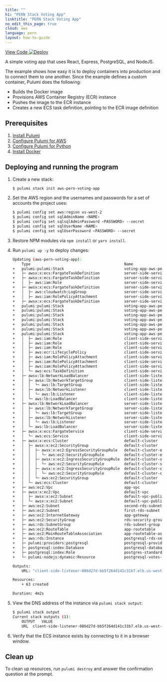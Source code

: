 ```yaml
---
title: ""
h1: "PERN Stack Voting App"
linktitle: "PERN Stack Voting App"
no_edit_this_page: true
cloud: aws
language: pern
layout: how-to-guide
---
```


<!-- WARNING: this page was generated by a tool. Do not edit it by hand. -->
<!-- To change it, please see https://github.com/pulumi/docs/tree/master/tools/mktutorial. -->

<p class="mb-4 flex">
    <a class="flex flex-wrap items-center rounded text-xs text-white bg-blue-600 border-2 border-blue-600 px-2 mr-2 whitespace-no-wrap hover:text-white" style="height: 32px" href="https://github.com/pulumi/examples/tree/master/aws-pern-voting-app" target="_blank">
        <span><i class="fab fa-github pr-2"></i> View Code</span>
    </a>
    <a href="https://app.pulumi.com/new?template=https://github.com/pulumi/examples/tree/master/aws-pern-voting-app" target="_blank">
        <img src="https://get.pulumi.com/new/button.svg" alt="Deploy">
    </a>
</p>


A simple voting app that uses React, Express, PostgreSQL, and NodeJS.

The example shows how easy it is to deploy containers into production and to connect them to one another. Since the example defines a custom container, Pulumi does the following:

- Builds the Docker image
- Provisions AWS Container Registry (ECR) instance
- Pushes the image to the ECR instance
- Creates a new ECS task definition, pointing to the ECR image definition

## Prerequisites

1. [Install Pulumi](https://www.pulumi.com/docs/get-started/install/)
1. [Configure Pulumi for AWS](https://www.pulumi.com/docs/intro/cloud-providers/aws/setup/)
1. [Configure Pulumi for Python](https://www.pulumi.com/docs/intro/languages/python/)
1. [Install Docker](https://docs.docker.com/engine/installation/)

## Deploying and running the program


1. Create a new stack:

    ```bash
    $ pulumi stack init aws-pern-voting-app
    ```

1. Set the AWS region and the usernames and passwords for a set of accounts the project uses:

    ```bash
    $ pulumi config set aws:region us-west-2
    $ pulumi config set sqlAdminName <NAME>
    $ pulumi config set sqlsqlAdminPassword <PASSWORD> --secret
    $ pulumi config set sqlUserName <NAME>
    $ pulumi config set sqlUserPassword <PASSWORD> --secret
    ```

1. Restore NPM modules via `npm install` or `yarn install`.

1. Run `pulumi up -y` to deploy changes:

    ```bash
    Updating (aws-pern-voting-app):
        Type                                          Name                                    Status       Info
    +   pulumi:pulumi:Stack                           voting-app-aws-pern-voting-app          created
    +   ├─ awsx:x:ecs:FargateTaskDefinition           server-side-service                     created
    +   ├─ awsx:x:ecs:FargateTaskDefinition           server-side-service                     created 
    +   │  ├─ aws:iam:Role                            server-side-service-execution           created      
    +   ├─ awsx:x:ecs:FargateTaskDefinition           server-side-service                     created
    +   │  ├─ aws:cloudwatch:LogGroup                 server-side-service                     created      
    +   │  ├─ aws:iam:RolePolicyAttachment            server-side-service-task-fd1a00e5       created      
    +   ├─ awsx:x:ecs:FargateTaskDefinition           server-side-service                     created
    +   pulumi:pulumi:Stack                           voting-app-aws-pern-voting-app          created
    +   pulumi:pulumi:Stack                           voting-app-aws-pern-voting-app          created
    +   pulumi:pulumi:Stack                           voting-app-aws-pern-voting-app          created
    +   pulumi:pulumi:Stack                           voting-app-aws-pern-voting-app          created
    +   pulumi:pulumi:Stack                           voting-app-aws-pern-voting-app          created
    +   pulumi:pulumi:Stack                           voting-app-aws-pern-voting-app          created
    +   pulumi:pulumi:Stack                           voting-app-aws-pern-voting-app          created
    +   │  ├─ aws:iam:Role                            client-side-service-execution           created      
    +   │  ├─ aws:iam:Role                            client-side-service-execution           created      
    +   │  ├─ aws:iam:Role                            client-side-service-execution           created      
    +   │  ├─ aws:ecr:LifecyclePolicy                 client-side-service                     created      
    +   │  ├─ aws:iam:RolePolicyAttachment            client-side-service-task-fd1a00e5       created     
    +   │  ├─ aws:iam:RolePolicyAttachment            client-side-service-task-32be53a2       created     
    +   │  ├─ aws:iam:RolePolicyAttachment            client-side-service-execution-9a42f520  created     
    +   │  └─ aws:ecs:TaskDefinition                  client-side-service                     created     
    +   ├─ awsx:lb:NetworkLoadBalancer                client-side-listener                    created     
    +   │  ├─ awsx:lb:NetworkTargetGroup              client-side-listener                    created     
    +   │  │  └─ aws:lb:TargetGroup                   client-side-listener                    created     
    +   │  ├─ awsx:lb:NetworkListener                 client-side-listener                    created     
    +   │  │  └─ aws:lb:Listener                      client-side-listener                    created     
    +   │  └─ aws:lb:LoadBalancer                     client-side-listener                    created     
    +   ├─ awsx:lb:NetworkLoadBalancer                server-side-listener                    created     
    +   │  ├─ awsx:lb:NetworkTargetGroup              server-side-listener                    created     
    +   │  │  └─ aws:lb:TargetGroup                   server-side-listener                    created     
    +   │  ├─ awsx:lb:NetworkListener                 server-side-listener                    created     
    +   │  │  └─ aws:lb:Listener                      server-side-listener                    created     
    +   │  └─ aws:lb:LoadBalancer                     server-side-listener                    created     
    +   ├─ awsx:x:ecs:FargateService                  client-side-service                     created     
    +   │  └─ aws:ecs:Service                         client-side-service                     created     
    +   ├─ awsx:x:ecs:Cluster                         default-cluster                         created     
    +   │  ├─ awsx:x:ec2:SecurityGroup                default-cluster                         created     
    +   │  │  ├─ awsx:x:ec2:EgressSecurityGroupRule   default-cluster-egress                  created     
    +   │  │  │  └─ aws:ec2:SecurityGroupRule         default-cluster-egress                  created     
    +   │  │  ├─ awsx:x:ec2:IngressSecurityGroupRule  default-cluster-ssh                     created     
    +   │  │  │  └─ aws:ec2:SecurityGroupRule         default-cluster-ssh                     created     
    +   │  │  ├─ awsx:x:ec2:IngressSecurityGroupRule  default-cluster-containers              created     
    +   │  │  │  └─ aws:ec2:SecurityGroupRule         default-cluster-containers              created     
    +   │  │  └─ aws:ec2:SecurityGroup                default-cluster                         created     
    +   │  └─ aws:ecs:Cluster                         default-cluster                         created     
    +   ├─ aws:ec2:Vpc                                app-vpc                                 created     
    +   ├─ awsx:x:ec2:Vpc                             default-vpc                             created     
    +   │  ├─ awsx:x:ec2:Subnet                       default-vpc-public-1                    created     
    +   │  └─ awsx:x:ec2:Subnet                       default-vpc-public-0                    created     
    +   ├─ aws:ec2:Subnet                             second-rds-subnet                       created     
    +   ├─ aws:ec2:Subnet                             first-rds-subnet                        created     
    +   ├─ aws:ec2:InternetGateway                    app-gateway                             created     
    +   ├─ aws:ec2:SecurityGroup                      rds-security-group                      created     
    +   ├─ aws:rds:SubnetGroup                        rds-subnet-group                        created     
    +   ├─ aws:ec2:RouteTable                         app-routetable                          created     
    +   ├─ aws:ec2:MainRouteTableAssociation          app-routetable-association              created     
    +   ├─ aws:rds:Instance                           postgresql-rds-server                   created     
    +   ├─ pulumi:providers:postgresql                postgresql-provider                     created     
    +   ├─ postgresql:index:Database                  postgresql-database                     created     
    +   ├─ postgresql:index:Role                      postgres-standard-role                  created     
    +   └─ pulumi-nodejs:dynamic:Resource             postgresql-votes-schema                 created     
    
    Outputs:
        URL: "client-side-listener-086d27d-bb5f264d141c31b7.elb.us-west-2.amazonaws.com"

    Resources:
        + 63 created

    Duration: 4m2s
    ```

1. View the DNS address of the instance via `pulumi stack output`:

    ```bash
    $ pulumi stack output
    Current stack outputs (1):
        OUTPUT   VALUE
        URL  client-side-listener-086d27d-bb5f264d141c31b7.elb.us-west-2.amazonaws.com
    ```

1.  Verify that the ECS instance exists by connecting to it in a browser window.

## Clean up

To clean up resources, run `pulumi destroy` and answer the confirmation question at the prompt.

